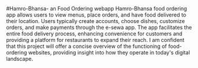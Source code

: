 #Hamro-Bhansa- an Food Ordering webapp
Hamro-Bhansa food ordering app allows users to view menus, place orders, and have food delivered to their location. Users typically create accounts, choose dishes, customize orders, and make payments through the e-sewa app. The app facilitates the entire food delivery process, enhancing convenience for customers and providing a platform for restaurants to expand their reach. I am confident that this project will offer a concise overview of the functioning of food-ordering websites, providing insight into how they operate in today's digital landscape.
